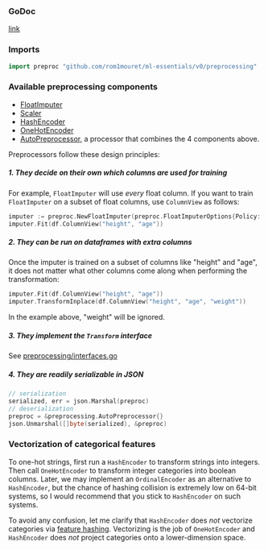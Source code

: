 ### GoDoc

[link](https://pkg.go.dev/github.com/rom1mouret/ml-essentials/v0/preprocessing)

### Imports

```go
import preproc "github.com/rom1mouret/ml-essentials/v0/preprocessing"
```

### Available preprocessing components

- [FloatImputer](float_imputer.go)
- [Scaler](scaler.go)
- [HashEncoder](hash_encoder.go)
- [OneHotEncoder](one_hot.go)
- [AutoPreprocessor](auto_preprocessor.go), a processor that combines the 4 components above.

Preprocessors follow these design principles:

##### 1. They decide on their own which columns are used for training

For example, `FloatImputer` will use *every* float column.
If you want to train `FloatImputer` on a subset of float columns, use `ColumnView` as follows:

```go
imputer := preproc.NewFloatImputer(preproc.FloatImputerOptions{Policy: Mean})
imputer.Fit(df.ColumnView("height", "age"))
```

##### 2. They can be run on dataframes with extra columns

Once the imputer is trained on a subset of columns like "height" and "age", it does not matter what other columns come along when performing the transformation:

```go
imputer.Fit(df.ColumnView("height", "age"))
imputer.TransformInplace(df.ColumnView("height", "age", "weight"))
```

In the example above, "weight" will be ignored.

##### 3. They implement the `Transform` interface

See [preprocessing/interfaces.go](interfaces.go)


##### 4. They are readily serializable in JSON

```go
// serialization
serialized, err = json.Marshal(preproc)
// deserialization
preproc = &preprocessing.AutoPreprocessor{}
json.Unmarshal([]byte(serialized), &preproc)
```

### Vectorization of categorical features

To one-hot strings, first run a `HashEncoder` to transform strings into integers. Then call `OneHotEncoder` to transform integer categories into boolean columns.
Later, we may implement an `OrdinalEncoder` as an alternative to `HashEncoder`, but the chance of hashing collision is extremely low on 64-bit systems, so I would recommend that you stick to `HashEncoder` on such systems.

To avoid any confusion, let me clarify that `HashEncoder` does *not* vectorize categories via [feature hashing](https://en.wikipedia.org/wiki/Feature_hashing). Vectorizing is the job of `OneHotEncoder` and `HashEncoder` does *not* project categories onto a lower-dimension space.
